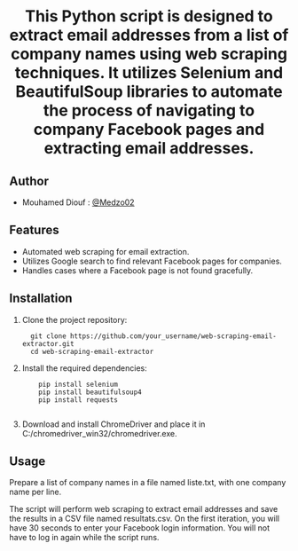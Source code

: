 
<p align="center">
    <h1 align="center" Company email webscraping email python</h1>
</p>
This Python script is designed to extract email addresses from a list of company names using web scraping techniques. It utilizes Selenium and BeautifulSoup libraries to automate the process of navigating to company Facebook pages and extracting email addresses.

## Author
 - Mouhamed Diouf : [@Medzo02](https://github.com/Medzo02)
## Features
- Automated web scraping for email extraction.
- Utilizes Google search to find relevant Facebook pages for companies.
- Handles cases where a Facebook page is not found gracefully.
## Installation
1. Clone the project repository:

   ```shell
     git clone https://github.com/your_username/web-scraping-email-extractor.git
     cd web-scraping-email-extractor

2. Install the required dependencies:
    ```shell
        pip install selenium
        pip install beautifulsoup4
        pip install requests


3. Download and install ChromeDriver and place it in C:/chromedriver_win32/chromedriver.exe.
## Usage
Prepare a list of company names in a file named liste.txt, with one company name per line.
  
The script will perform web scraping to extract email addresses and save the results in a CSV file named resultats.csv.
On the first iteration, you will have 30 seconds to enter your Facebook login information. You will not have to log in again while the script runs.
